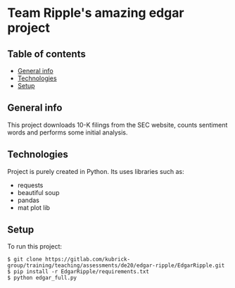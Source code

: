 # Team Ripple's amazing edgar project
## Table of contents
* [General info](#general-info)
* [Technologies](#technologies)
* [Setup](#setup)

## General info
This project downloads 10-K filings from the SEC website, counts sentiment words and performs some initial analysis.
	
## Technologies
Project is purely created in Python. Its uses libraries such as:
* requests
* beautiful soup
* pandas
* mat plot lib
	
## Setup
To run this project:

```
$ git clone https://gitlab.com/kubrick-group/training/teaching/assessments/de20/edgar-ripple/EdgarRipple.git
$ pip install -r EdgarRipple/requirements.txt
$ python edgar_full.py
```
